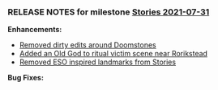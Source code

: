 ### RELEASE NOTES for milestone [Stories 2021-07-31](https://github.com/SkyrimLL/SkLLmods/milestone/107?closed=1) 
**Enhancements:** 
- [Removed dirty edits around Doomstones](https://github.com/SkyrimLL/SkLLmods/issues/1255)
- [Added an Old God to ritual victim scene near Rorikstead](https://github.com/SkyrimLL/SkLLmods/issues/1250)
- [Removed ESO inspired landmarks from Stories](https://github.com/SkyrimLL/SkLLmods/issues/1246)

**Bug Fixes:** 


